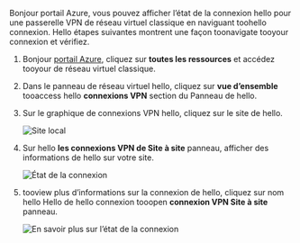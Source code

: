 Bonjour portail Azure, vous pouvez afficher l’état de la connexion hello pour une passerelle VPN de réseau virtuel classique en naviguant toohello connexion. Hello étapes suivantes montrent une façon toonavigate tooyour connexion et vérifiez.

1. Bonjour [portail Azure](http://portal.azure.com), cliquez sur **toutes les ressources** et accédez tooyour de réseau virtuel classique.
2. Dans le panneau de réseau virtuel hello, cliquez sur **vue d’ensemble** tooaccess hello **connexions VPN** section du Panneau de hello.
3. Sur le graphique de connexions VPN hello, cliquez sur le site de hello.

    ![Site local](./media/vpn-gateway-verify-connection-azureportal-classic/localsitename.png "site local")
4. Sur hello **les connexions VPN de Site à site** panneau, afficher des informations de hello sur votre site.

    ![État de la connexion](./media/vpn-gateway-verify-connection-azureportal-classic/siteconnectstatus.png "état de la connexion")
5. tooview plus d’informations sur la connexion de hello, cliquez sur nom hello Hello de hello connexion tooopen **connexion VPN Site à site** panneau.

    ![En savoir plus sur l’état de la connexion](./media/vpn-gateway-verify-connection-azureportal-classic/connections4.png "Plus d’informations sur l’état de la connexion")